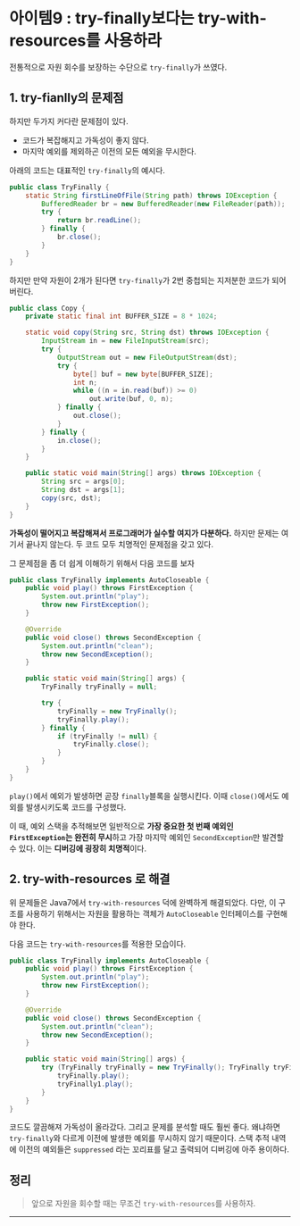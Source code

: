 # 아이템9 : try-finally보다는 try-with-resources를 사용하라

전통적으로 자원 회수를 보장하는 수단으로 `try-finally`가 쓰였다.


## 1. try-fianlly의 문제점
하지만 두가지 커다란 문제점이 있다.

* 코드가 복잡해지고 가독성이 좋지 않다.
* 마지막 예외를 제외하곤 이전의 모든 예외을 무시한다.

아래의 코드는 대표적인 `try-finally`의 예시다.
```java
public class TryFinally {
    static String firstLineOfFile(String path) throws IOException {
        BufferedReader br = new BufferedReader(new FileReader(path));
        try {
            return br.readLine();
        } finally {
            br.close();
        }
    }
}
```

하지만 만약 자원이 2개가 된다면 `try-finally`가 2번 중첩되는 지저분한 코드가 되어버린다. 

```java
public class Copy {
    private static final int BUFFER_SIZE = 8 * 1024;

    static void copy(String src, String dst) throws IOException {
        InputStream in = new FileInputStream(src);
        try {
            OutputStream out = new FileOutputStream(dst);
            try {
                byte[] buf = new byte[BUFFER_SIZE];
                int n;
                while ((n = in.read(buf)) >= 0)
                    out.write(buf, 0, n);
            } finally {
                out.close();
            }
        } finally {
            in.close();
        }
    }

    public static void main(String[] args) throws IOException {
        String src = args[0];
        String dst = args[1];
        copy(src, dst);
    }
}
```

**가독성이 떨어지고 복잡해져서 프로그래머가 실수할 여지가 다분하다.** 하지만 문제는 여기서 끝나지 않는다. 두 코드 모두 치명적인 문제점을 갖고 있다.

그 문제점을 좀 더 쉽게 이해하기 위해서 다음 코드를 보자

```java
public class TryFinally implements AutoCloseable {
    public void play() throws FirstException {
        System.out.println("play");
        throw new FirstException();
    }

    @Override
    public void close() throws SecondException {
        System.out.println("clean");
        throw new SecondException();
    }

    public static void main(String[] args) {
        TryFinally tryFinally = null;

        try {
            tryFinally = new TryFinally();
            tryFinally.play();
        } finally {
            if (tryFinally != null) {
                tryFinally.close();
            }
        }
    }
}
```

`play()`에서 예외가 발생하면 곧장 `finally`블록을 실행시킨다. 이때 `close()`에서도 예외를 발생시키도록 코드를 구성했다.

이 때, 예외 스택을 추적해보면 일반적으로 **가장 중요한 첫 번째 예외인 `FirstException`는 완전히 무시**하고 가장 마지막 예외인 `SecondException`만 발견할 수 있다. 이는 **디버깅에 굉장히 치명적**이다.

## 2. try-with-resources 로 해결

위 문제들은 Java7에서 `try-with-resources` 덕에 완벽하게 해결되았다.
다만, 이 구조를 사용하기 위해서는 자원을 활용하는 객체가 `AutoCloseable` 인터페이스를 구현해야 한다.

다음 코드는 `try-with-resources`를 적용한 모습이다.

```java
public class TryFinally implements AutoCloseable {
    public void play() throws FirstException {
        System.out.println("play");
        throw new FirstException();
    }

    @Override
    public void close() throws SecondException {
        System.out.println("clean");
        throw new SecondException();
    }

    public static void main(String[] args) {
        try (TryFinally tryFinally = new TryFinally(); TryFinally tryFinally1 = new TryFinally()) {
            tryFinally.play();
            tryFinally1.play();
        }
    }
}
```

코드도 깔끔해져 가독성이 올라갔다. 그리고 문제를 분석할 때도 훨씬 좋다. 왜냐하면 `try-finally`와 다르게 이전에 발생한 예외를 무시하지 않기 때문이다. 스택 추적 내역에
이전의 예외들은 `suppressed` 라는 꼬리표를 달고 출력되어 디버깅에 아주 용이하다.


## 정리

> 앞으로 자원을 회수할 때는 무조건 `try-with-resources`를 사용하자.


---